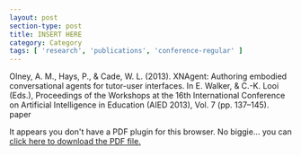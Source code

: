 ```yaml
---
layout: post
section-type: post
title: INSERT HERE
category: Category
tags: [ 'research', 'publications', 'conference-regular' ]
---
```

Olney, A. M., Hays, P., & Cade, W. L. (2013). XNAgent: Authoring embodied conversational agents for tutor-user interfaces. In E. Walker, & C.-K. Looi (Eds.), Proceedings of the Workshops at the 16th International Conference on Artificial Intelligence in Education (AIED 2013), Vol. 7 (pp. 137–145). paper

<object data="https://umdrive.memphis.edu/aolney/public/publications/INSERTHERE" type="application/pdf" width="100%" height="600px">
 
  <p>It appears you don't have a PDF plugin for this browser.
  No biggie... you can <a href="https://umdrive.memphis.edu/aolney/public/publications/INSERTHERE">click here to
  download the PDF file.</a></p>
  
</object>
